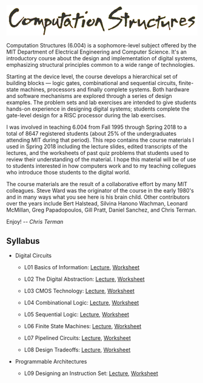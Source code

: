 <p align="center"><img src="https://github.com/computation-structures/course/blob/main/title.png?raw=true"/></p>

Computation Structures (6.004) is a sophomore-level subject offered by
the MIT Department of Electrical Engineering and Computer Science.
It's an introductory course about the design and implementation of
digital systems, emphasizing structural principles common to a wide
range of technologies.

Starting at the device level, the course develops a hierarchical set
of building blocks — logic gates, combinational and sequential
circuits, finite-state machines, processors and finally complete
systems. Both hardware and software mechanisms are explored through a
series of design examples. The problem sets and lab exercises are
intended to give students hands-on experience in designing digital
systems; students complete the gate-level design for a RISC processor
during the lab exercises.

I was involved in teaching 6.004 from Fall 1995 through Spring 2018
to a total of 8647 registered students (about 25% of the undergraduates
attending MIT during that period).  This repo contains the course materials
I used in Spring 2018 including the lecture slides, edited transcripts
of the lectures, and the worksheets of past quiz problems that students
used to review their understanding of the material.  I hope this material
will be of use to students interested in how computers work and to my teaching
collegues who introduce those students to the digital world.

The course materials are the result of a collaborative effort by many
MIT colleagues.  Steve Ward was the originator of the course in the
early 1980's and in many ways what you see here is his brain child.
Other contributors over the years include Bert Halstead, Silvina
Hanono Wachman, Leonard McMillan, Greg Papadopoulos, Gill Pratt,
Daniel Sanchez, and Chris Terman.

Enjoy! -- *Chris Terman*

## Syllabus

* Digital Circuits

  * L01 Basics of Information: <a href="https://github.com/computation-structures/course/blob/main/L01_Basics_of_Information.md">Lecture</a>, <a href="https://github.com/computation-structures/course/blob/main/L01_worksheet.pdf">Worksheet</a>

  * L02 The Digital Abstraction: <a href="https://github.com/computation-structures/course/blob/main/L02_The_Digital_Abstraction.md">Lecture</a>, <a href="https://github.com/computation-structures/course/blob/main/L02_worksheet.pdf">Worksheet</a>

  * L03 CMOS Technology: <a href="https://github.com/computation-structures/course/blob/main/L03_CMOS_Technology.md">Lecture</a>, <a href="https://github.com/computation-structures/course/blob/main/L03_worksheet.pdf">Worksheet</a>

  * L04 Combinational Logic: <a href="https://github.com/computation-structures/course/blob/main/L04_Combinational_Logic.md">Lecture</a>, <a href="https://github.com/computation-structures/course/blob/main/L04_worksheet.pdf">Worksheet</a>

  * L05 Sequential Logic: <a href="https://github.com/computation-structures/course/blob/main/L05_Sequential_Logic.md">Lecture</a>, <a href="https://github.com/computation-structures/course/blob/main/L05_worksheet.pdf">Worksheet</a>

  * L06 Finite State Machines: <a href="https://github.com/computation-structures/course/blob/main/L06_Finite_State_Machines.md">Lecture</a>, <a href="https://github.com/computation-structures/course/blob/main/L06_worksheet.pdf">Worksheet</a>

  * L07 Pipelined Circuits: <a href="https://github.com/computation-structures/course/blob/main/L07_Pipelined_Circuits.md">Lecture</a>, <a href="https://github.com/computation-structures/course/blob/main/L07_worksheet.pdf">Worksheet</a>

  * L08 Design Tradeoffs: <a href="https://github.com/computation-structures/course/blob/main/L08_Design_Tradeoffs.md">Lecture</a>, <a href="https://github.com/computation-structures/course/blob/main/L08_worksheet.pdf">Worksheet</a>

* Programmable Architectures

  * L09 Designing an Instruction Set: <a href="https://github.com/computation-structures/course/blob/main/L0_Designing_an_Instruction_Set.md">Lecture</a>, <a href="https://github.com/computation-structures/course/blob/main/L09_worksheet.pdf">Worksheet</a>
